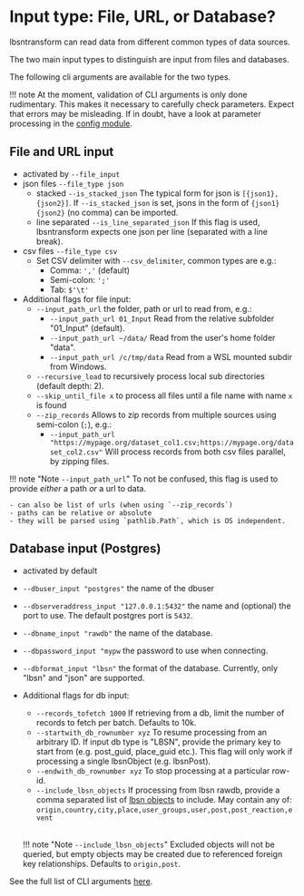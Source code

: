 # Input type: File, URL, or Database?

lbsntransform can read data from different common types of data sources.

The two main input types to distinguish are input from files and databases.

The following cli arguments are available for the two types.

!!! note
    At the moment, validation of CLI arguments is only done rudimentary. This
    makes it necessary to carefully check parameters. Expect that errors may
    be misleading. If in doubt, have a look at parameter processing in
    the [config module](/api/config/config.html).
    
## File and URL input 

* activated by `--file_input`
* json files `--file_type json`
    * stacked `--is_stacked_json`
      The typical form for json is `[{json1},{json2}]`. If `--is_stacked_json` is set,
      jsons in the form of `{json1}{json2}` (no comma) can be imported.
    * line separated `--is_line_separated_json`
      If this flag is used, lbsntransform expects one json per line (separated with a line break).
* csv files `--file_type csv`
    * Set CSV delimiter with `--csv_delimiter`, common types are e.g.:
        * Comma: `','` (default)
        * Semi-colon: `';'`
        * Tab: `$'\t'`
* Additional flags for file input:
    * `--input_path_url` the folder, path or url to read from, e.g.:
        * `--input_path_url 01_Input` Read from the relative subfolder "01_Input" (default).
        * `--input_path_url ~/data/` Read from the user's home folder "data".
        * `--input_path_url /c/tmp/data` Read from a WSL mounted subdir from Windows.
    * `--recursive_load` to recursively process local sub directories (default depth: 2).
    * `--skip_until_file x` to process all files until a file name with name `x` is found
    * `--zip_records` Allows to zip records from multiple sources using semi-colon (`;`), e.g.:
        * `--input_path_url "https://mypage.org/dataset_col1.csv;https://mypage.org/dataset_col2.csv"`
          Will process records from both csv files parallel, by zipping files.

!!! note "Note <code>--input_path_url</code>"
    To not be confused, this flag is used to provide _either_ a path _or_ a url to data. 
    
    - can also be list of urls (when using `--zip_records`)
    - paths can be relative or absolute
    - they will be parsed using `pathlib.Path`, which is OS independent.
    
## Database input (Postgres)

* activated by default
* `--dbuser_input "postgres"` the name of the dbuser
* `--dbserveraddress_input "127.0.0.1:5432"` the name and (optional) the port to use. The default postgres port is `5432`.
* `--dbname_input "rawdb"` the name of the database.
* `--dbpassword_input "mypw` the password to use when connecting.
* `--dbformat_input "lbsn"` the format of the database. Currently, only "lbsn" and "json" are supported.
* Additional flags for db input:
    - `--records_tofetch 1000` If retrieving from a db, limit the 
      number of records to fetch per batch. Defaults to 10k.
    - `--startwith_db_rownumber xyz` To resume processing from an arbitrary ID.
      If input db type is "LBSN", provide the primary key to start from (e.g. post_guid, place_guid etc.). 
      This flag will only work if processing a single lbsnObject (e.g. lbsnPost).
    - `--endwith_db_rownumber xyz` To stop processing at a particular row-id.
    - `--include_lbsn_objects` If processing from lbsn rawdb, provide a comma separated list of 
      [lbsn objects](https://lbsn.vgiscience.org/structure/) to include. May contain any of:  
      `origin,country,city,place,user_groups,user,post,post_reaction,event`
      <br/><br/>
      
    !!! note "Note <code>--include_lbsn_objects</code>"
        Excluded objects will not be queried, but empty objects may be created due to referenced 
        foreign key relationships. Defaults to `origin,post`.
        
See the full list of CLI arguments [here](/argparse/args/).